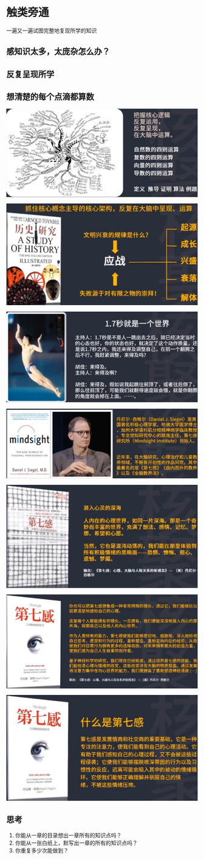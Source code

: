 # 触类旁通

一遍又一遍试图完整地复现所学的知识



## 感知识太多，太庞杂怎么办？



## 反复呈现所学



## 想清楚的每个点滴都算数





![image-20220514144744092](resources/image-20220514144744092.png)



![image-20220514193132772](resources/image-20220514193132772.png)



![image-20220514193313262](resources/image-20220514193313262.png)

![image-20220514193730772](resources/image-20220514193730772.png)





![image-20220514193836890](resources/image-20220514193836890.png)

![image-20220514193942061](resources/image-20220514193942061.png)

![image-20220514194359258](resources/image-20220514194359258.png)



## 思考

1. 你能从一章的目录想出一章所有的知识点吗？
2. 你能从一张白纸上，默写出一章的所有的知识点吗？
3. 你重复多少次能做到？
















